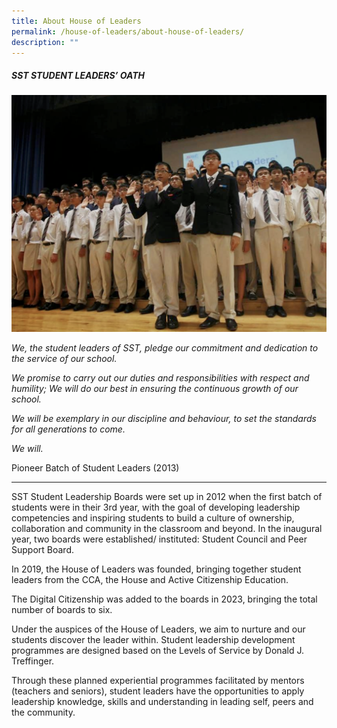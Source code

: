 ```yaml
---
title: About House of Leaders
permalink: /house-of-leaders/about-house-of-leaders/
description: ""
---
```

##### SST STUDENT LEADERS’ OATH

![](/images/House%20of%20Leaders/house%20of%20leader%2001.png)

*We, the student leaders of SST,
pledge our commitment and dedication to the service of our school.*

*We promise to carry out our duties and responsibilities with respect and humility;
We will do our best in ensuring the continuous growth of our school.*

*We will be exemplary in our discipline and behaviour,
to set the standards for all generations to come.*

*We will.*

Pioneer Batch of Student Leaders (2013)

***

SST Student Leadership Boards were set up in 2012 when the first batch of students were in their 3rd year, with the goal of developing leadership competencies and inspiring students to build a culture of ownership, collaboration and community in the classroom and beyond. In the inaugural year, two boards were established/ instituted: Student Council and Peer Support Board. 

In 2019, the House of Leaders was founded, bringing together student leaders from the CCA, the House and Active Citizenship Education.

The Digital Citizenship was added to the boards in 2023, bringing the total number of boards to six.

Under the auspices of the House of Leaders, we aim to nurture and our students discover the leader within. Student leadership development programmes are designed based on the Levels of Service by Donald J. Treffinger.




Through these planned experiential programmes facilitated by mentors (teachers and seniors), student leaders have the opportunities to apply leadership knowledge, skills and understanding in leading self, peers and the community.

